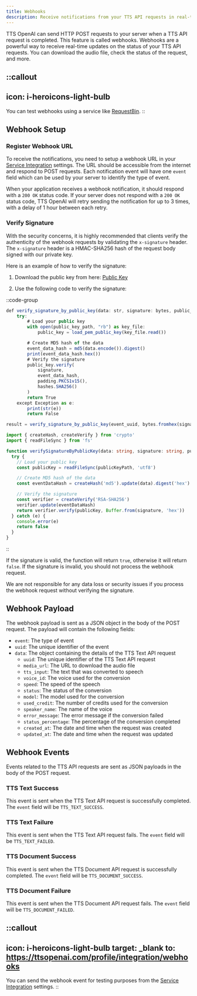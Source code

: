 ```yaml
---
title: Webhooks
description: Receive notifications from your TTS API requests in real-time with webhooks.
---
```


TTS OpenAI can send HTTP POST requests to your server when a TTS API request is completed. This feature is called webhooks. Webhooks are a powerful way to receive real-time updates on the status of your TTS API requests. You can download the audio file, check the status of the request, and more.

::callout
---
icon: i-heroicons-light-bulb
---
You can test webhooks using a service like [RequestBin](https://requestbin.com/).
::

## Webhook Setup

### Register Webhook URL

To receive the notifications, you need to setup a webhook URL in your [Service Integration](https://ttsopenai.com/profile/integration/ưebhook) settings. The URL should be accessible from the internet and respond to POST requests. Each notification event will have one `event` field which can be used by your server to identify the type of event.

When your application receives a webhook notification, it should respond with a `200 OK` status code. If your server does not respond with a `200 OK` status code, TTS OpenAI will retry sending the notification for up to 3 times, with a delay of 1 hour between each retry.


### Verify Signature

With the security concerns, it is highly recommended that clients verify the authenticity of the webhook requests by validating the `x-signature` header. The `x-signature` header is a HMAC-SHA256 hash of the request body signed with our private key. 

Here is an example of how to verify the signature:

1. Download the public key from here: [Public Key](https://docs.ttsopenai.com/assets/uapi_public_key.pem)

2. Use the following code to verify the signature:

::code-group

```ts [py]
def verify_signature_by_public_key(data: str, signature: bytes, public_key_path: str) -> bool:
    try:
        # Load your public key
        with open(public_key_path, "rb") as key_file:
            public_key = load_pem_public_key(key_file.read())

        # Create MD5 hash of the data
        event_data_hash = md5(data.encode()).digest()
        print(event_data_hash.hex())
        # Verify the signature
        public_key.verify(
            signature,
            event_data_hash,
            padding.PKCS1v15(),
            hashes.SHA256()
        )
        return True
    except Exception as e:
        print(str(e))
        return False

result = verify_signature_by_public_key(event_uuid, bytes.fromhex(signature), "path/to/public/key/public_key.pem")
```

```ts [ts]
import { createHash, createVerify } from 'crypto'
import { readFileSync } from 'fs'

function verifySignatureByPublicKey(data: string, signature: string, publicKeyPath: string): boolean {
  try {
    // Load your public key
    const publicKey = readFileSync(publicKeyPath, 'utf8')

    // Create MD5 hash of the data
    const eventDataHash = createHash('md5').update(data).digest('hex')

    // Verify the signature
    const verifier = createVerify('RSA-SHA256')
    verifier.update(eventDataHash)
    return verifier.verify(publicKey, Buffer.from(signature, 'hex'))
  } catch (e) {
    console.error(e)
    return false
  }
}
```

::

If the signature is valid, the function will return `true`, otherwise it will return `false`. If the signature is invalid, you should not process the webhook request.

We are not responsible for any data loss or security issues if you process the webhook request without verifying the signature.

## Webhook Payload

The webhook payload is sent as a JSON object in the body of the POST request. The payload will contain the following fields:

- `event`: The type of event
- `uuid`: The unique identifier of the event
- `data`: The object containing the details of the TTS Text API request
  - `uuid`: The unique identifier of the TTS Text API request
  - `media_url`: The URL to download the audio file
  - `tts_input`: The text that was converted to speech
  - `voice_id`: The voice used for the conversion
  - `speed`: The speed of the speech
  - `status`: The status of the conversion
  - `model`: The model used for the conversion
  - `used_credit`: The number of credits used for the conversion
  - `speaker_name`: The name of the voice
  - `error_message`: The error message if the conversion failed
  - `status_percentage`: The percentage of the conversion completed
  - `created_at`: The date and time when the request was created
  - `updated_at`: The date and time when the request was updated

## Webhook Events

Events related to the TTS API requests are sent as JSON payloads in the body of the POST request. 

### TTS Text Success

This event is sent when the TTS Text API request is successfully completed. The `event` field will be `TTS_TEXT_SUCCESS`.

### TTS Text Failure

This event is sent when the TTS Text API request fails. The `event` field will be `TTS_TEXT_FAILED`.

### TTS Document Success

This event is sent when the TTS Document API request is successfully completed. The `event` field will be `TTS_DOCUMENT_SUCCESS`.

### TTS Document Failure

This event is sent when the TTS Document API request fails. The `event` field will be `TTS_DOCUMENT_FAILED`.

::callout
---
icon: i-heroicons-light-bulb
target: _blank
to: https://ttsopenai.com/profile/integration/webhooks
---
You can send the webhook event for testing purposes from the [Service Integration](https://ttsopenai.com/profile/integration/webhooks) settings.
::
